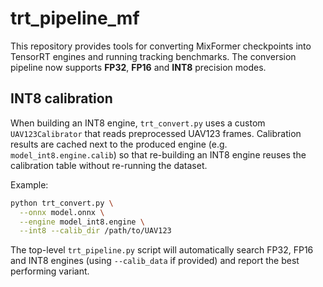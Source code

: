 # trt_pipeline_mf

This repository provides tools for converting MixFormer checkpoints into
TensorRT engines and running tracking benchmarks.  The conversion pipeline now
supports **FP32**, **FP16** and **INT8** precision modes.

## INT8 calibration

When building an INT8 engine, `trt_convert.py` uses a custom
`UAV123Calibrator` that reads preprocessed UAV123 frames.  Calibration results
are cached next to the produced engine (e.g. `model_int8.engine.calib`) so that
re-building an INT8 engine reuses the calibration table without re-running the
dataset.

Example:

```bash
python trt_convert.py \
  --onnx model.onnx \
  --engine model_int8.engine \
  --int8 --calib_dir /path/to/UAV123
```

The top-level `trt_pipeline.py` script will automatically search FP32, FP16 and
INT8 engines (using `--calib_data` if provided) and report the best performing
variant.
